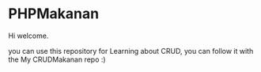 # PHPMakanan

Hi welcome.

you can use this repository for Learning about CRUD, you can follow it with the My CRUDMakanan repo :)
